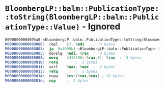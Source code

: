 # `BloombergLP::balm::PublicationType::toString(BloombergLP::balm::PublicationType::Value)` - Ignored

```nasm
00000000004095a0 <BloombergLP::balm::PublicationType::toString(BloombergLP::balm::PublicationType::Value)>:
M0000000000000000:	cmpl	$7, %edi	;  3 bytes
M0000000000000003:	ja	0x4095b1 <BloombergLP::balm::PublicationType::toString(BloombergLP::balm::PublicationType::Value)+0x11>	;  2 bytes
M0000000000000005:	movslq	%edi, %rax	;  3 bytes
M0000000000000008:	movq	4413496(,%rax,8), %rax	;  8 bytes
M0000000000000010:	retq		;  1 bytes
M0000000000000011:	xorl	%eax, %eax	;  2 bytes
M0000000000000013:	retq		;  1 bytes
M0000000000000014:	nopw	%cs:(%rax,%rax)	; 10 bytes
M000000000000001e:	nop		;  2 bytes
```

